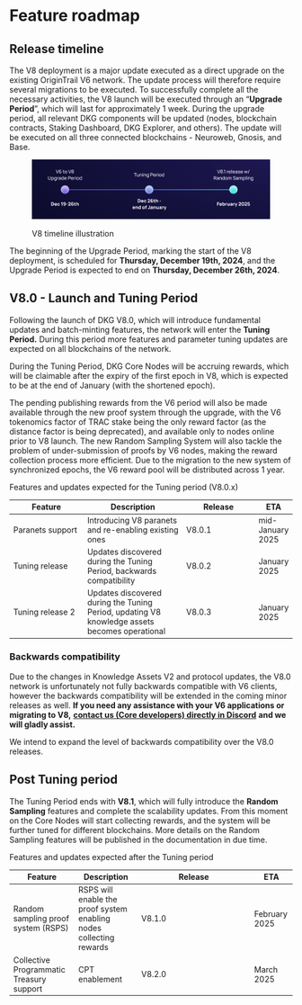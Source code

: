 # Feature roadmap

## Release timeline

The V8 deployment is a major update executed as a direct upgrade on the existing OriginTrail V6 network. The update process will therefore require several migrations to be executed. To successfully complete all the necessary activities, the V8 launch will be executed through an “**Upgrade Period**”, which will last for approximately 1 week. During the upgrade period, all relevant DKG components will be updated (nodes, blockchain contracts, Staking Dashboard, DKG Explorer, and others). The update will be executed on all three connected blockchains - Neuroweb, Gnosis, and Base.&#x20;



<figure><img src="../../.gitbook/assets/V8 Timeline.png" alt=""><figcaption><p>V8 timeline illustration</p></figcaption></figure>

The beginning of the Upgrade Period, marking the start of the V8 deployment, is scheduled for **Thursday, December 19th, 2024**, and the Upgrade Period is expected to end on **Thursday, December 26th, 2024**.

## V8.0 - Launch and Tuning Period

Following the launch of DKG V8.0, which will introduce fundamental updates and batch-minting features, the network will enter the **Tuning Period.** During this period more features and parameter tuning updates are expected on all blockchains of the network.&#x20;

During the Tuning Period, DKG Core Nodes will be accruing rewards, which will be claimable after the expiry of the first epoch in V8, which is expected to be at the end of January (with the shortened epoch).&#x20;

The pending publishing rewards from the V6 period will also be made available through the new proof system through the upgrade, with the V6 tokenomics factor of TRAC stake being the only reward factor (as the distance factor is being deprecated), and available only to nodes online prior to V8 launch. The new Random Sampling System will also tackle the problem of under-submission of proofs by V6 nodes, making the reward collection process more efficient. Due to the migration to the new system of synchronized epochs, the V6 reward pool will be distributed across 1 year.

Features and updates expected for the Tuning period  (V8.0.x)

<table><thead><tr><th width="182">Feature</th><th width="246">Description</th><th width="180">Release</th><th>ETA</th></tr></thead><tbody><tr><td>Paranets support</td><td>Introducing V8 paranets and re-enabling existing ones</td><td>V8.0.1</td><td>mid-January 2025</td></tr><tr><td>Tuning release</td><td>Updates discovered during the Tuning Period, backwards compatibility</td><td>V8.0.2</td><td>January 2025</td></tr><tr><td>Tuning release 2</td><td>Updates discovered during the Tuning Period, updating V8 knowledge assets becomes operational</td><td>V8.0.3</td><td>January 2025</td></tr></tbody></table>

### Backwards compatibility

Due to the changes in Knowledge Assets V2 and protocol updates, the V8.0 network is unfortunately not fully backwards compatible with V6 clients, however the backwards compatibility will be extended in the coming minor releases as well.  **If you need any assistance with your V6 applications or migrating to V8,** [**contact us (Core developers) directly in Discord**](https://discord.gg/xCaY7hvNwD) **and we will gladly assist.**&#x20;

We intend to expand the level of backwards compatibility over the V8.0 releases.

## Post Tuning period

The Tuning Period ends with **V8.1**, which will fully introduce the **Random Sampling** features and complete the scalability updates. From this moment on the Core Nodes will start collecting rewards, and the system will be further tuned for different blockchains. More details on the Random Sampling features will be published in the documentation in due time.

Features and updates expected after the Tuning period

<table><thead><tr><th>Feature</th><th>Description</th><th width="187">Release</th><th>ETA</th></tr></thead><tbody><tr><td>Random sampling proof system (RSPS)</td><td>RSPS will enable the proof system enabling nodes collecting rewards</td><td>V8.1.0</td><td>February 2025</td></tr><tr><td>Collective Programmatic Treasury support</td><td>CPT enablement</td><td>V8.2.0</td><td>March 2025</td></tr></tbody></table>
